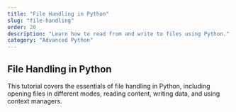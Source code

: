 ```yaml
---
title: "File Handling in Python"
slug: "file-handling"
order: 20
description: "Learn how to read from and write to files using Python."
category: "Advanced Python"
---
```


## File Handling in Python

This tutorial covers the essentials of file handling in Python, including opening files in different modes, reading content, writing data, and using context managers.
